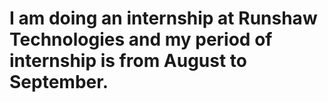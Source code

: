 # I am doing an internship at Runshaw Technologies and my period of internship is from August to September.
